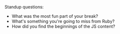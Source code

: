 Standup questions:

- What was the most fun part of your break?
- What's something you're going to miss from Ruby?
- How did you find the beginnings of the JS content?